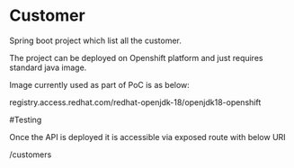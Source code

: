 # Customer
Spring boot project which list all the customer.

The project can be deployed on Openshift platform and just requires standard java image. 

Image currently used as part of PoC is as below:

registry.access.redhat.com/redhat-openjdk-18/openjdk18-openshift

#Testing

Once the API is deployed it is accessible via exposed route with below URI

<Exposed Route>/customers